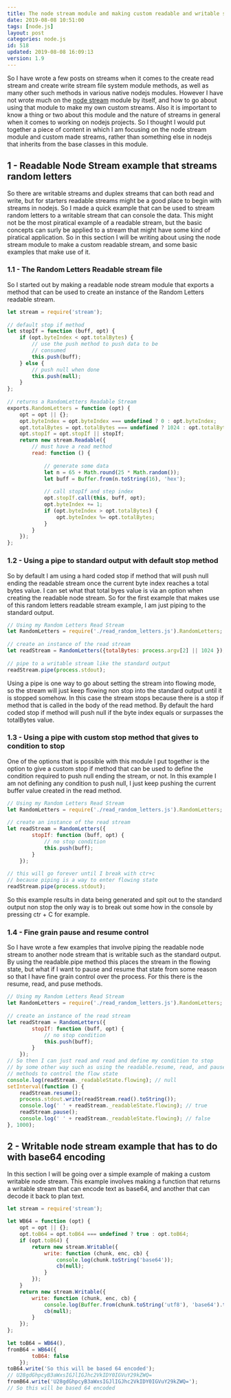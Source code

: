 ```yaml
---
title: The node stream module and making custom readable and writable streams
date: 2019-08-08 10:51:00
tags: [node.js]
layout: post
categories: node.js
id: 518
updated: 2019-08-08 16:09:13
version: 1.9
---
```


So I have wrote a few posts on streams when it comes to the create read stream and create write stream file system module methods, as well as many other such methods in various native nodejs modules. However I have not wrote much on the [node stream](https://nodejs.org/api/stream.html) module by itself, and how to go about using that module to make my own custom streams. Also it is important to know a thing or two about this module and the nature of streams in general when it comes to working on nodejs projects. So I thought I would put together a piece of content in which I am focusing on the node stream module and custom made streams, rather than something else in nodejs that inherits from the base classes in this module.

<!-- more -->

## 1 - Readable Node Stream example that streams random letters

So there are writable streams and duplex streams that can both read and write, but for starters readable streams might be a good place to begin with streams in nodejs. So I made a quick example that can be used to stream random letters to a writable stream that can console the data. This might not be the most piratical example of a readable stream, but the basic concepts can surly be applied to a stream that might have some kind of piratical application. So in this section I will be writing about using the node stream module to make a custom readable stream, and some basic examples that make use of it.

### 1.1 - The Random Letters Readable stream file

So I started out by making a readable node stream module that exports a method that can be used to create an instance of the Random Letters readable stream.

```js
let stream = require('stream');
 
// default stop if method
let stopIf = function (buff, opt) {
    if (opt.byteIndex < opt.totalBytes) {
        // use the push method to push data to be
        // consumed
        this.push(buff);
    } else {
        // push null when done
        this.push(null);
    }
};
 
// returns a RandomLetters Readable Stream
exports.RandomLetters = function (opt) {
    opt = opt || {};
    opt.byteIndex = opt.byteIndex === undefined ? 0 : opt.byteIndex;
    opt.totalBytes = opt.totalBytes === undefined ? 1024 : opt.totalBytes;
    opt.stopIf = opt.stopIf || stopIf;
    return new stream.Readable({
        // must have a read method
        read: function () {
 
            // generate some data
            let n = 65 + Math.round(25 * Math.random());
            let buff = Buffer.from(n.toString(16), 'hex');
 
            // call stopIf and step index
            opt.stopIf.call(this, buff, opt);
            opt.byteIndex += 1;
            if (opt.byteIndex > opt.totalBytes) {
                opt.byteIndex %= opt.totalBytes;
            }
        }
    });
};
```

### 1.2 - Using a pipe to standard output with default stop method

So by default I am using a hard coded stop if method that will push null ending the readable stream once the current byte index reaches a total bytes value. I can set what that total byes value is via an option when creating the readable node stream. So for the first example that makes use of this random letters readable stream example, I am just piping to the standard output.

```js
// Using my Random Letters Read Stream
let RandomLetters = require('./read_random_letters.js').RandomLetters;
 
// create an instance of the read stream
let readStream = RandomLetters({totalBytes: process.argv[2] || 1024 });
 
// pipe to a writable stream like the standard output
readStream.pipe(process.stdout);
```

Using a pipe is one way to go about setting the stream into flowing mode, so the stream will just keep flowing non stop into the standard output until it is stopped somehow. In this case the stream stops because there is a stop if method that is called in the body of the read method. By default the hard coded stop if method will push null if the byte index equals or surpasses the totalBytes value.

### 1.3 - Using a pipe with custom stop method that gives to condition to stop

One of the options that is possible with this module I put together is the option to give a custom stop if method that can be used to define the condition required to push null ending the stream, or not. In this example I am not defining any condition to push null, I just keep pushing the current buffer value created in the read method. 

```js
// Using my Random Letters Read Stream
let RandomLetters = require('./read_random_letters.js').RandomLetters;
 
// create an instance of the read stream
let readStream = RandomLetters({
        stopIf: function (buff, opt) {
            // no stop condition
            this.push(buff);
        }
    });
 
// this will go forever until I break with ctr+c
// because piping is a way to enter flowing state
readStream.pipe(process.stdout);
```

So this example results in data being generated and spit out to the standard output non stop the only way is to break out some how in the console by pressing ctr + C for example.

### 1.4 - Fine grain pause and resume control

So I have wrote a few examples that involve piping the readable node stream to another node stream that is writable such as the standard output. By using the readable.pipe method this places the stream in the flowing state, but what if I want to pause and resume that state from some reason so that I have fine grain control over the process. For this there is the resume, read, and puse methods.

```js
// Using my Random Letters Read Stream
let RandomLetters = require('./read_random_letters.js').RandomLetters;
 
// create an instance of the read stream
let readStream = RandomLetters({
        stopIf: function (buff, opt) {
            // no stop condition
            this.push(buff);
        }
    });
// So then I can just read and read and define my condition to stop
// by some other way such as using the readable.resume, read, and pause
// methods to control the flow state
console.log(readStream._readableState.flowing); // null
setInterval(function () {
    readStream.resume();
    process.stdout.write(readStream.read().toString());
    console.log(' ' + readStream._readableState.flowing); // true
    readStream.pause();
    console.log(' ' + readStream._readableState.flowing); // false
}, 1000);
```

## 2 - Writable node stream example that has to do with base64 encoding

In this section I will be going over a simple example of making a custom writable node stream. This example involves making a function that returns a writable stream that can encode text as base64, and another that can decode it back to plan text.

```js
let stream = require('stream');
 
let WB64 = function (opt) {
    opt = opt || {};
    opt.toB64 = opt.toB64 === undefined ? true : opt.toB64;
    if (opt.toB64) {
        return new stream.Writable({
            write: function (chunk, enc, cb) {
                console.log(chunk.toString('base64'));
                cb(null);
            }
        });
    }
    return new stream.Writable({
        write: function (chunk, enc, cb) {
            console.log(Buffer.from(chunk.toString('utf8'), 'base64').toString());
            cb(null);
        }
    });
};
 
let toB64 = WB64(),
fromB64 = WB64({
        toB64: false
    });
toB64.write('So this will be based 64 encoded');
// U28gdGhpcyB3aWxsIGJlIGJhc2VkIDY0IGVuY29kZWQ=
fromB64.write('U28gdGhpcyB3aWxsIGJlIGJhc2VkIDY0IGVuY29kZWQ=');
// So this will be based 64 encoded
```
